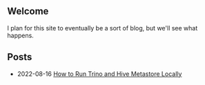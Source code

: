 ## Welcome
I plan for this site to eventually be a sort of blog, but we'll see what happens.

## Posts
 * 2022-08-16 [How to Run Trino and Hive Metastore Locally](running-trino-and-hive-metastore-locally.md)
